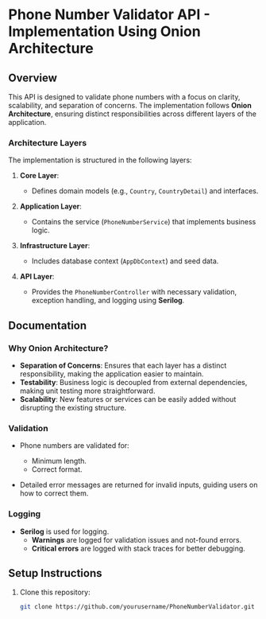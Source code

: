# Phone Number Validator API - Implementation Using Onion Architecture

## Overview

This API is designed to validate phone numbers with a focus on clarity, scalability, and separation of concerns. The implementation follows **Onion Architecture**, ensuring distinct responsibilities across different layers of the application. 

### Architecture Layers

The implementation is structured in the following layers:

1. **Core Layer**: 
   - Defines domain models (e.g., `Country`, `CountryDetail`) and interfaces.
   
2. **Application Layer**:
   - Contains the service (`PhoneNumberService`) that implements business logic.
   
3. **Infrastructure Layer**:
   - Includes database context (`AppDbContext`) and seed data.
   
4. **API Layer**:
   - Provides the `PhoneNumberController` with necessary validation, exception handling, and logging using **Serilog**.

## Documentation

### Why Onion Architecture?

- **Separation of Concerns**: Ensures that each layer has a distinct responsibility, making the application easier to maintain.
- **Testability**: Business logic is decoupled from external dependencies, making unit testing more straightforward.
- **Scalability**: New features or services can be easily added without disrupting the existing structure.

### Validation

- Phone numbers are validated for:
  - Minimum length.
  - Correct format.
  
- Detailed error messages are returned for invalid inputs, guiding users on how to correct them.

### Logging

- **Serilog** is used for logging.
  - **Warnings** are logged for validation issues and not-found errors.
  - **Critical errors** are logged with stack traces for better debugging.

## Setup Instructions

1. Clone this repository:
   ```bash
   git clone https://github.com/yourusername/PhoneNumberValidator.git
